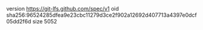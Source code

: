 version https://git-lfs.github.com/spec/v1
oid sha256:96524285dfea9e23cbc11279d3ce2f902a12692d407713a4397e0dcf05dd2f6d
size 5052
